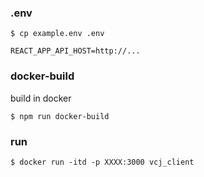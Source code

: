 ### .env
`$ cp example.env .env`
```.env
REACT_APP_API_HOST=http://...
```
### docker-build
build in docker

`$ npm run docker-build`
### run
`$ docker run -itd -p XXXX:3000 vcj_client`
